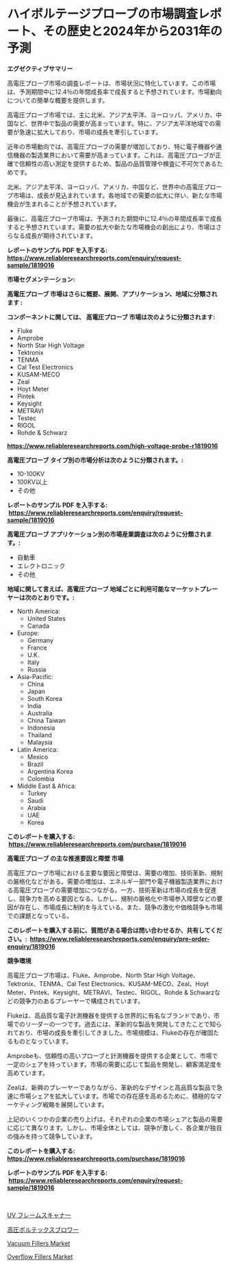 <p><h1>ハイボルテージプローブの市場調査レポート、その歴史と2024年から2031年の予測</h1></p><p><strong>エグゼクティブサマリー</strong></p>
<p><p>高電圧プローブ市場の調査レポートは、市場状況に特化しています。この市場は、予測期間中に12.4％の年間成長率で成長すると予想されています。市場動向についての簡単な概要を提供します。</p><p>高電圧プローブ市場では、主に北米、アジア太平洋、ヨーロッパ、アメリカ、中国など、世界中で製品の需要が高まっています。特に、アジア太平洋地域での需要が急速に拡大しており、市場の成長を牽引しています。</p><p>近年の市場動向では、高電圧プローブの需要が増加しており、特に電子機器や通信機器の製造業界において需要が高まっています。これは、高電圧プローブが正確で信頼性の高い測定を提供するため、製品の品質管理や検査に不可欠であるためです。</p><p>北米、アジア太平洋、ヨーロッパ、アメリカ、中国など、世界中の高電圧プローブ市場は、成長が見込まれています。各地域での需要の拡大に伴い、新たな市場機会が生まれることが予想されています。</p><p>最後に、高電圧プローブ市場は、予測された期間中に12.4％の年間成長率で成長すると予想されています。需要の拡大や新たな市場機会の創出により、市場はさらなる成長が期待されています。</p></p>
<p><strong>レポートのサンプル PDF を入手する: <a href="https://www.reliableresearchreports.com/enquiry/request-sample/1819016">https://www.reliableresearchreports.com/enquiry/request-sample/1819016</a></strong></p>
<p><strong>市場セグメンテーション:</strong></p>
<p><strong> 高電圧プローブ 市場はさらに概要、展開、アプリケーション、地域に分類されます :</strong></p>
<p><strong>コンポーネントに関しては、 高電圧プローブ 市場は次のように分類されます: &nbsp;</strong></p>
<p><ul><li>Fluke</li><li>Amprobe</li><li>North Star High Voltage</li><li>Tektronix</li><li>TENMA</li><li>Cal Test Electronics</li><li>KUSAM-MECO</li><li>Zeal</li><li>Hoyt Meter</li><li>Pintek</li><li>Keysight</li><li>METRAVI</li><li>Testec</li><li>RIGOL</li><li>Rohde & Schwarz</li></ul></p>
<p><strong><a href="https://www.reliableresearchreports.com/high-voltage-probe-r1819016">https://www.reliableresearchreports.com/high-voltage-probe-r1819016</a></strong></p>
<p><strong> 高電圧プローブ タイプ別の市場分析は次のように分類されます。:</strong></p>
<p><ul><li>10-100KV</li><li>100KV以上</li><li>その他</li></ul></p>
<p><strong>レポートのサンプル PDF を入手する: &nbsp;<a href="https://www.reliableresearchreports.com/enquiry/request-sample/1819016">https://www.reliableresearchreports.com/enquiry/request-sample/1819016</a></strong></p>
<p><strong> 高電圧プローブ アプリケーション別の市場産業調査は次のように分類されます。:</strong></p>
<p><ul><li>自動車</li><li>エレクトロニック</li><li>その他</li></ul></p>
<p><strong>地域に関して言えば、高電圧プローブ 地域ごとに利用可能なマーケットプレーヤーは次のとおりです。:</strong></p>
<p><ul>
    <li>
        North America:
        <ul>
            <li>United States</li>
            <li>Canada</li>
        </ul>
    </li>
    <li>
        Europe:
        <ul>
            <li>Germany</li>
            <li>France</li>
            <li>U.K.</li>
            <li>Italy</li>
            <li>Russia</li>
        </ul>
    </li>
    <li>
        Asia-Pacific:
        <ul>
            <li>China</li>
            <li>Japan</li>
            <li>South Korea</li>
            <li>India</li>
            <li>Australia</li>
            <li>China Taiwan</li>
            <li>Indonesia</li>
            <li>Thailand</li>
            <li>Malaysia</li>
        </ul>
    </li>
    <li>
        Latin America:
        <ul>
            <li>Mexico</li>
            <li>Brazil</li>
            <li>Argentina Korea</li>
            <li>Colombia</li>
        </ul>
    </li>
    <li>
        Middle East & Africa:
        <ul>
            <li>Turkey</li>
            <li>Saudi</li>
            <li>Arabia</li>
            <li>UAE</li>
            <li>Korea</li>
        </ul>
    </li>
    </ul></p>
<p><strong>このレポートを購入する: &nbsp;<a href="https://www.reliableresearchreports.com/purchase/1819016">https://www.reliableresearchreports.com/purchase/1819016</a></strong></p>
<p><strong>高電圧プローブ の主な推進要因と障壁 市場</strong></p>
<p><p>高電圧プローブ市場における主要な要因と障壁は、需要の増加、技術革新、規制の厳格化などがある。需要の増加は、エネルギー部門や電子機器製造業界における高電圧プローブの需要増加につながる。一方、技術革新は市場の成長を促進し、競争力を高める要因となる。しかし、規制の厳格化や市場参入障壁などの要因が存在し、市場成長に制約を与えている。また、競争の激化や価格競争も市場での課題となっている。</p></p>
<p><strong>このレポートを購入する前に、質問がある場合は問い合わせるか、共有してください。:&nbsp; <a href="https://www.reliableresearchreports.com/enquiry/pre-order-enquiry/1819016">https://www.reliableresearchreports.com/enquiry/pre-order-enquiry/1819016</a></strong></p>
<p><strong>競争環境</strong></p>
<p><p>高電圧プローブ市場は、Fluke、Amprobe、North Star High Voltage、Tektronix、TENMA、Cal Test Electronics、KUSAM-MECO、Zeal、Hoyt Meter、Pintek、Keysight、METRAVI、Testec、RIGOL、Rohde & Schwarzなどの競争力のあるプレーヤーで構成されています。</p><p>Flukeは、高品質な電子計測機器を提供する世界的に有名なブランドであり、市場でのリーダーの一つです。過去には、革新的な製品を開発してきたことで知られており、市場の成長を牽引してきました。市場規模は、Flukeの存在が確固たるものとなっています。</p><p>Amprobeも、信頼性の高いプローブと計測機器を提供する企業として、市場で一定のシェアを持っています。市場の需要に応じて製品を開発し、顧客満足度を高めています。</p><p>Zealは、新興のプレーヤーでありながら、革新的なデザインと高品質な製品で急速に市場シェアを拡大しています。市場での存在感を高めるために、積極的なマーケティング戦略を展開しています。</p><p>上記のいくつかの企業の売り上げは、それぞれの企業の市場シェアと製品の需要に応じて異なります。しかし、市場全体としては、競争が激しく、各企業が独自の強みを持って競争しています。</p></p>
<p><strong>このレポートを購入する: &nbsp; <a href="https://www.reliableresearchreports.com/purchase/1819016">https://www.reliableresearchreports.com/purchase/1819016</a></strong></p>
<p><strong>レポートのサンプル PDF を入手する: &nbsp;<a href="https://www.reliableresearchreports.com/enquiry/request-sample/1819016">https://www.reliableresearchreports.com/enquiry/request-sample/1819016</a></strong><strong></strong></p>
<p>&nbsp;</p>
<p><p><a href="https://github.com/vlcostes/Market-Research-Report-List-1/blob/main/823487129428.md">UV フレームスキャナー</a></p><p><a href="https://github.com/EstaSprer20231/Market-Research-Report-List-1/blob/main/101091229429.md">高圧ボルテックスブロワー</a></p><p><a href="https://github.com/Angelnienowdseej3e45z3p8c/Market-Research-Report-List-2/blob/main/vacuum-fillers-market.md">Vacuum Fillers Market</a></p><p><a href="https://github.com/brentleyjimmiealvaradoz4l1rea/Market-Research-Report-List-2/blob/main/overflow-fillers-market.md">Overflow Fillers Market</a></p></p>